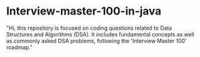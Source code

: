 # Interview-master-100-in-java
"Hi, this repository is focused on coding questions related to Data Structures and Algorithms (DSA). It includes fundamental concepts as well as commonly asked DSA problems, following the 'Interview Master 100' roadmap."
